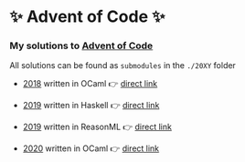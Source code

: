 # ✨ Advent of Code ✨

### My solutions to [Advent of Code](https://adventofcode.com/)

All solutions can be found as `submodules` in the `./20XY` folder

- [2018](https://github.com/p1xelHer0/advent-of-code/tree/master/2018/) written in OCaml 👉 [direct link](https://github.com/p1xelHer0/advent-of-code-2018-ocaml/)

- [2019](https://github.com/p1xelHer0/advent-of-code/tree/master/2019/) written in Haskell 👉 [direct link](https://github.com/p1xelHer0/advent-of-code-2019-haskell/)

- [2019](https://github.com/p1xelHer0/advent-of-code/tree/master/2019/) written in ReasonML 👉 [direct link](https://github.com/p1xelHer0/advent-of-code-2019-reason-native/)

- [2020](https://github.com/p1xelHer0/advent-of-code/tree/master/2020/) written in OCaml 👉 [direct link](https://github.com/p1xelHer0/advent-of-code-2020-ocaml/)
